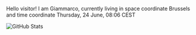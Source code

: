 Hello visitor! I am Giammarco, currently living in space coordinate Brussels and time coordinate Thursday, 24 June, 08:06 CEST

![GitHub Stats](https://github-readme-stats.vercel.app/api?username=grcasanova)

